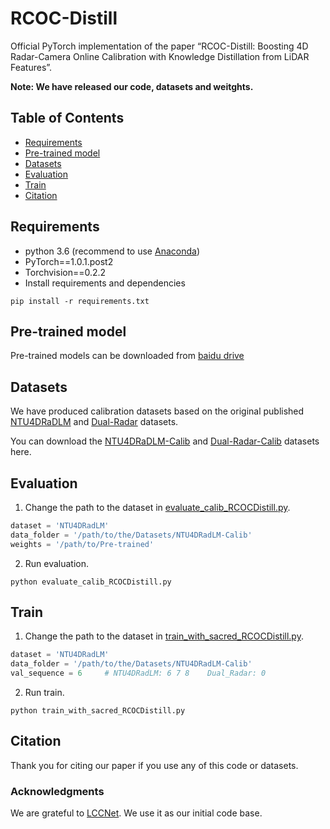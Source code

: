 # RCOC-Distill

Official PyTorch implementation of the paper “RCOC-Distill: Boosting 4D Radar-Camera Online Calibration with Knowledge Distillation from LiDAR Features”.

**Note: We have released our code, datasets and weitghts.**

## Table of Contents

- [Requirements](#Requirements)
- [Pre-trained model](#Pre-trained_model)
- [Datasets](#Datasets)
- [Evaluation](#Evaluation)
- [Train](#Train)
- [Citation](#Citation)



## Requirements

* python 3.6 (recommend to use [Anaconda](https://www.anaconda.com/))
* PyTorch==1.0.1.post2
* Torchvision==0.2.2
* Install requirements and dependencies
```commandline
pip install -r requirements.txt
```

## Pre-trained model

Pre-trained models can be downloaded from [baidu drive](https://pan.baidu.com/s/1ER60IJ0e-qLCCCtKcTIl4A?pwd=1234)

## Datasets

We have produced calibration datasets based on the original published [NTU4DRaDLM](https://github.com/junzhang2016/NTU4DRadLM) and [Dual-Radar](https://github.com/adept-thu/Dual-Radar) datasets.

You can download the [NTU4DRaDLM-Calib](https://pan.baidu.com/s/16onSWtdY8XkLgsl1-hE_7Q?pwd=1234) and [Dual-Radar-Calib](https://pan.baidu.com/s/1DArDg0ThXGHK9lt11VyAfg?pwd=1234) datasets here.

## Evaluation

1. Change the path to the dataset in [evaluate_calib_RCOCDistill.py](evaluate_calib_RCOCDistill.py).
```python
dataset = 'NTU4DRadLM'
data_folder = '/path/to/the/Datasets/NTU4DRadLM-Calib'
weights = '/path/to/Pre-trained'
```
2. Run evaluation.
```commandline
python evaluate_calib_RCOCDistill.py
```

## Train
1. Change the path to the dataset in [train_with_sacred_RCOCDistill.py](train_with_sacred_RCOCDistill.py).
```python
dataset = 'NTU4DRadLM'
data_folder = '/path/to/the/Datasets/NTU4DRadLM-Calib'
val_sequence = 6     # NTU4DRadLM: 6 7 8    Dual_Radar: 0
```
2. Run train.
```commandline
python train_with_sacred_RCOCDistill.py
```

## Citation
 
Thank you for citing our paper if you use any of this code or datasets.


### Acknowledgments
 We are grateful to [LCCNet](https://github.com/IIPCVLAB/LCCNet). We use it as our initial code base.